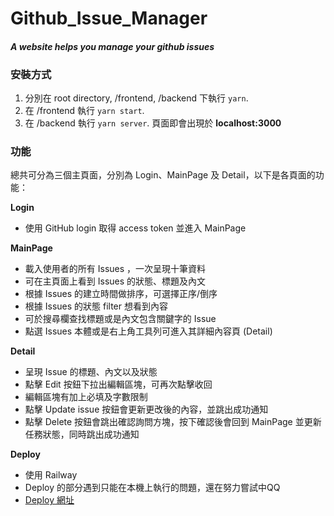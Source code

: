 # Github_Issue_Manager
#### _A website helps you manage your github issues_

### 安裝方式
1. 分別在 root directory, /frontend, /backend 下執行 `yarn`.
2. 在 /frontend 執行 `yarn start`.
3. 在 /backend 執行 `yarn server`.
頁面即會出現於 **localhost:3000**

### 功能
總共可分為三個主頁面，分別為 Login、MainPage 及 Detail，以下是各頁面的功能：

**Login**
- 使用 GitHub login 取得 access token 並進入 MainPage

**MainPage**
- 載入使用者的所有 Issues ，一次呈現十筆資料
- 可在主頁面上看到 Issues 的狀態、標題及內文
- 根據 Issues 的建立時間做排序，可選擇正序/倒序
- 根據 Issues 的狀態 filter 想看到內容
- 可於搜尋欄查找標題或是內文包含關鍵字的 Issue
- 點選 Issues 本體或是右上角工具列可進入其詳細內容頁 (Detail)

**Detail**
- 呈現 Issue 的標題、內文以及狀態
- 點擊 Edit 按鈕下拉出編輯區塊，可再次點擊收回
- 編輯區塊有加上必填及字數限制
- 點擊 Update issue 按鈕會更新更改後的內容，並跳出成功通知
- 點擊 Delete 按鈕會跳出確認詢問方塊，按下確認後會回到 MainPage 並更新任務狀態，同時跳出成功通知

**Deploy**
- 使用 Railway
- Deploy 的部分遇到只能在本機上執行的問題，還在努力嘗試中QQ
- [Deploy 網址](https://frontendinternhw-production.up.railway.app/)
